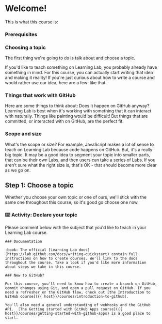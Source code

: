 # Welcome!

This is what this course is: 

### Prerequisites

### Choosing a topic

The first thing we're going to do is talk about and choose a topic. 

If you'd like to teach something on Learning Lab, you probably already have something in mind. For this course, you can actually start writing that idea and making it reality! If you're just curious about how to write a course and would rather use our idea, here are a few: like that.

### Things that work with GitHub

Here are some things to think about: Does it happen on GitHub anyway? Learning Lab is best when it's working with something that it can interact with naturally. Things like painting would be difficult! But things that are committed, or interacted with on GitHub, are the perfect fit.

### Scope and size

What's the scope or size? For example, JavaScript makes a lot of sense to teach on Learning Lab because code happens on GitHub. But, it's a really big topic. It may be a good idea to segment your topic into smaller parts, that can be their own Labs, and then users can take a series of Labs. If you aren't sure what the right size is, that's OK - that should become more clear as we go on.

## Step 1: Choose a topic

Whether you choose your own topic or one of ours, we'll stick with the same one throughout this course, so it's good go choose one now. 

### :keyboard: Activity: Declare your topic

Please comment below with the subject that you'd like to teach in your Learning Lab course.

```
### Documentation 

:book: The official [Learning Lab docs](https://lab.github.com/docs/writing-quickstart) contain full instructions on how to create courses. We'll link to the docs throughout the course. Take a look if you'd like more information about steps we take in this course.

### New to GitHub?

For this course, you'll need to know how to create a branch on GitHub, commit changes using Git, and open a pull request on GitHub. If you need a refresher on the GitHub flow, check out [the Introduction to GitHub course]({{ host}}/courses/introduction-to-github).

You'll also need a general understanding of webhooks and the GitHub API.  [The Getting started with GitHub Apps course]({{ host}}/courses/getting-started-with-github-apps) is a good place to start.
```